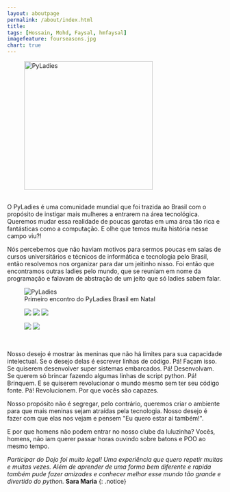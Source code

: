 ```yaml
---
layout: aboutpage
permalink: /about/index.html
title: 
tags: [Hossain, Mohd, Faysal, hmfaysal]
imagefeature: fourseasons.jpg
chart: true
---
```

<figure>
  <img style="height: 300px; padding: -50px;" src="{{ site.url }}/images/boneca.png" alt="PyLadies"> 
</figure>

<br/>
O PyLadies é uma comunidade mundial que foi trazida ao Brasil com o propósito de instigar mais mulheres a entrarem na área tecnológica. Queremos mudar essa realidade de poucas garotas em uma área tão rica e fantásticas como a computação. E olhe que temos muita história nesse campo viu?!

Nós percebemos que não haviam motivos para sermos poucas em salas de cursos universitários e técnicos de informática e tecnologia pelo Brasil, então resolvemos nos organizar para dar um jeitinho nisso. Foi então que encontramos outras ladies pelo mundo, que se reuniam em nome da programação e falavam de abstração de um jeito que só ladies sabem falar.

<figure>
	<img src="{{ site.url }}/images/about/eventoNatal.jpg" alt="PyLadies">
	<figcaption>Primeiro encontro do PyLadies Brasil em Natal</figcaption>
</figure>

<figure class="third">
	<a href="{{ site.url }}/images/about/eventoRecife01.jpg"><img src="{{ site.url }}/images/about/eventoRecife01.jpg"></a>
	<a href="{{ site.url }}/images/about/eventoRecife02.jpg"><img src="{{ site.url }}/images/about/eventoRecife02.jpg"></a>
	<a href="{{ site.url }}/images/about/eventoNatal01.jpg"><img src="{{ site.url }}/images/about/eventoNatal01.jpg"></a>
</figure>
<figure class="half">
	<a href="{{ site.url }}/images/about/eventoNatal02.jpg"><img src="{{ site.url }}/images/about/eventoNatal02.jpg"></a>
	<a href="{{ site.url }}/images/about/eventoNatal05.jpg"><img src="{{ site.url }}/images/about/eventoNatal05.jpg"></a>
</figure>
<!--<figure class="third">
	<a href="{{ site.url }}/images/about/6.jpg"><img src="{{ site.url }}/images/about/eventoNatal04.jpg"></a>
	<a href="{{ site.url }}/images/about/7.jpg"><img src="{{ site.url }}/images/about/eventoNatal05.jpg"></a>
	<a href="{{ site.url }}/images/about/8.jpg"><img src="{{ site.url }}/images/about/8-001.jpg"></a>
	<figcaption>Doha at its full glory.</figcaption>
</figure>-->
<br/>

Nosso desejo é mostrar às meninas que não há limites para sua capacidade intelectual. Se o desejo delas é escrever linhas de código. Pá! Façam isso. Se quiserem desenvolver super sistemas embarcados. Pá! Desenvolvam. Se querem só brincar fazendo algumas linhas de script python. Pá! Brinquem. E se quiserem revolucionar o mundo mesmo sem ter seu código fonte. Pá! Revolucionem. Por que vocês são capazes.

Nosso propósito não é segregar, pelo contrário, queremos criar o ambiente para que mais meninas sejam atraídas pela tecnologia. Nosso desejo é fazer com que elas nos vejam e pensem "Eu quero estar ai também!".

E por que homens não podem entrar no nosso clube da luluzinha? Vocês, homens, não iam querer passar horas ouvindo sobre batons e POO ao mesmo tempo.


<i>Participar do Dojo foi muito legal! Uma experiência que quero repetir muitas e muitas vezes. Além de aprender de uma forma bem diferente e rapida também pude fazer amizades e conhecer melhor esse mundo tão grande e divertido do python.</i>
**Sara Maria**
{: .notice}
